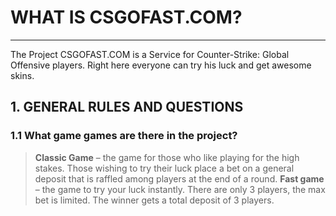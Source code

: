 # WHAT IS CSGOFAST.COM?
------

The Project CSGOFAST.COM is a Service for Counter-Strike: Global Offensive players. Right here everyone can try his luck and get awesome skins.

## 1. GENERAL RULES AND QUESTIONS
### 1.1 What game games are there in the project?
> **Classic Game** – the game for those who like playing for the high stakes. Those wishing to try their luck place a bet on a general deposit that is raffled among players at the end of a round.
> **Fast game** – the game to try your luck instantly. There are only 3 players, the max bet is limited. The winner gets a total deposit of 3 players.
